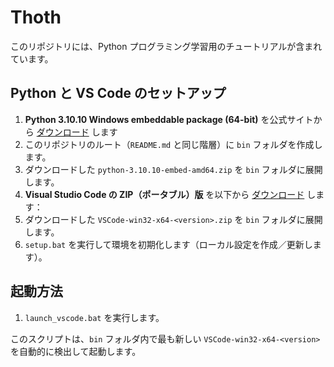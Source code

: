 # Thoth

このリポジトリには、Python プログラミング学習用のチュートリアルが含まれています。

## Python と VS Code のセットアップ

1. **Python 3.10.10 Windows embeddable package (64-bit)** を公式サイトから [ダウンロード](https://www.python.org/ftp/python/3.10.10/python-3.10.10-embed-amd64.zip) します
2. このリポジトリのルート（`README.md` と同じ階層）に `bin` フォルダを作成します。
3. ダウンロードした `python-3.10.10-embed-amd64.zip` を `bin` フォルダに展開します。
4. **Visual Studio Code の ZIP（ポータブル）版** を以下から [ダウンロード](https://code.visualstudio.com/download) します：  
5. ダウンロードした `VSCode-win32-x64-<version>.zip` を `bin` フォルダに展開します。
6. `setup.bat` を実行して環境を初期化します（ローカル設定を作成／更新します）。

## 起動方法

1. `launch_vscode.bat` を実行します。

このスクリプトは、`bin` フォルダ内で最も新しい `VSCode-win32-x64-<version>` を自動的に検出して起動します。
